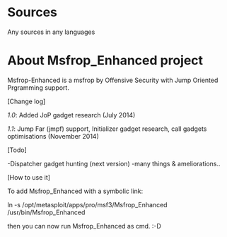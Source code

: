 Sources
=======

Any sources in any languages


About Msfrop_Enhanced project
=============================

Msfrop-Enhanced is a msfrop by Offensive Security with Jump Oriented Prgramming support.


[Change log]

*1.0*: Added JoP gadget research  (July 2014)

*1.1*: Jump Far (jmpf) support, Initializer gadget research, call gadgets optimisations (November 2014)

[Todo]

-Dispatcher gadget hunting (next version)
-many things & ameliorations..

[How to use it]

To add Msfrop_Enhanced with a symbolic link:

ln -s /opt/metasploit/apps/pro/msf3/Msfrop_Enhanced /usr/bin/Msfrop_Enhanced

then you can now run Msfrop_Enhanced as cmd. :-D

